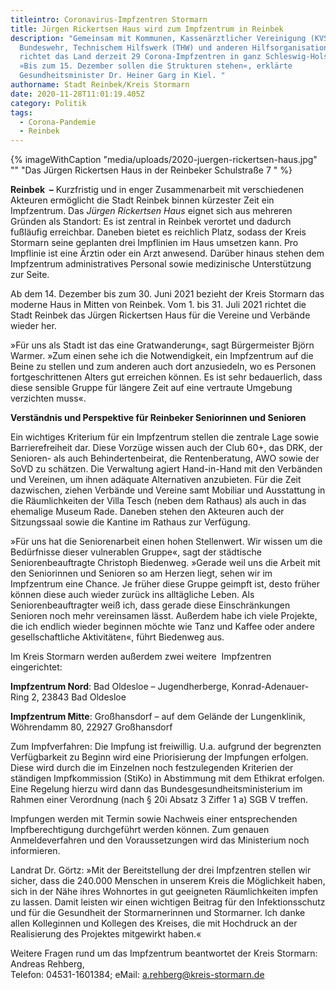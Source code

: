 ```yaml
---
titleintro: Coronavirus-Impfzentren Stormarn
title: Jürgen Rickertsen Haus wird zum Impfzentrum in Reinbek
description: "Gemeinsam mit Kommunen, Kassenärztlicher Vereinigung (KVSH),
  Bundeswehr, Technischem Hilfswerk (THW) und anderen Hilfsorganisationen
  richtet das Land derzeit 29 Corona-Impfzentren in ganz Schleswig-Holstein ein.
  »Bis zum 15. Dezember sollen die Strukturen stehen«, erklärte
  Gesundheitsminister Dr. Heiner Garg in Kiel. "
authorname: Stadt Reinbek/Kreis Stormarn
date: 2020-11-28T11:01:19.405Z
category: Politik
tags:
  - Corona-Pandemie
  - Reinbek
---
```

{% imageWithCaption "media/uploads/2020-juergen-rickertsen-haus.jpg" "" "Das Jürgen Rickertsen Haus in der Reinbeker Schulstraße 7   " %}

**Reinbek  –** Kurzfristig und in enger Zusammenarbeit mit verschiedenen Akteuren ermöglicht die Stadt Reinbek binnen kürzester Zeit ein Impfzentrum. Das *Jürgen Rickertsen Haus* eignet sich aus mehreren Gründen als Standort: Es ist zentral in Reinbek verortet und dadurch fußläufig erreichbar. Daneben bietet es reichlich Platz, sodass der Kreis Stormarn seine geplanten drei Impflinien im Haus umsetzen kann. Pro Impflinie ist eine Ärztin oder ein Arzt anwesend. Darüber hinaus stehen dem Impfzentrum administratives Personal sowie medizinische Unterstützung zur Seite.

Ab dem 14. Dezember bis zum 30. Juni 2021 bezieht der Kreis Stormarn das moderne Haus in Mitten von Reinbek. Vom 1. bis 31. Juli 2021 richtet die Stadt Reinbek das Jürgen Rickertsen Haus für die Vereine und Verbände wieder her.

»Für uns als Stadt ist das eine Gratwanderung«, sagt Bürgermeister Björn Warmer. »Zum einen sehe ich die Notwendigkeit, ein Impfzentrum auf die Beine zu stellen und zum anderen auch dort anzusiedeln, wo es Personen fortgeschrittenen Alters gut erreichen können. Es ist sehr bedauerlich, dass diese sensible Gruppe für längere Zeit auf eine vertraute Umgebung verzichten muss«.

**Verständnis und Perspektive für Reinbeker Seniorinnen und Senioren**

Ein wichtiges Kriterium für ein Impfzentrum stellen die zentrale Lage sowie Barrierefreiheit dar. Diese Vorzüge wissen auch der Club 60+, das DRK, der Senioren- als auch Behindertenbeirat, die Rentenberatung, AWO sowie der SoVD zu schätzen. Die Verwaltung agiert Hand-in-Hand mit den Verbänden und Vereinen, um ihnen adäquate Alternativen anzubieten. Für die Zeit dazwischen, ziehen Verbände und Vereine samt Mobiliar und Ausstattung in die Räumlichkeiten der Villa Tesch (neben dem Rathaus) als auch in das ehemalige Museum Rade. Daneben stehen den Akteuren auch der Sitzungssaal sowie die Kantine im Rathaus zur Verfügung.

»Für uns hat die Seniorenarbeit einen hohen Stellenwert. Wir wissen um die Bedürfnisse dieser vulnerablen Gruppe«, sagt der städtische Seniorenbeauftragte Christoph Biedenweg. »Gerade weil uns die Arbeit mit den Seniorinnen und Senioren so am Herzen liegt, sehen wir im Impfzentrum eine Chance. Je früher diese Gruppe geimpft ist, desto früher können diese auch wieder zurück ins alltägliche Leben. Als Seniorenbeauftragter weiß ich, dass gerade diese Einschränkungen Senioren noch mehr vereinsamen lässt. Außerdem habe ich viele Projekte, die ich endlich wieder beginnen möchte wie Tanz und Kaffee oder andere gesellschaftliche Aktivitäten«, führt Biedenweg aus.

Im Kreis Stormarn werden außerdem zwei weitere  Impfzentren eingerichtet:

**Impfzentrum Nord**: Bad Oldesloe – Jugendherberge, Konrad-Adenauer-Ring 2, 23843 Bad Oldesloe

**Impfzentrum Mitte**: Großhansdorf – auf dem Gelände der Lungenklinik, Wöhrendamm 80, 22927 Großhansdorf

Zum Impfverfahren: Die Impfung ist freiwillig. U.a. aufgrund der begrenzten Verfügbarkeit zu Beginn wird eine Priorisierung der Impfungen erfolgen. Diese wird durch die im Einzelnen noch festzulegenden Kriterien der ständigen Impfkommission (StiKo) in Abstimmung mit dem Ethikrat erfolgen. Eine Regelung hierzu wird dann das Bundesgesundheitsministerium im Rahmen einer Verordnung (nach § 20i Absatz 3 Ziffer 1 a) SGB V treffen. 

Impfungen werden mit Termin sowie Nachweis einer entsprechenden Impfberechtigung durchgeführt werden können. Zum genauen Anmeldeverfahren und den Voraussetzungen wird das Ministerium noch informieren. 

Landrat Dr. Görtz: »Mit der Bereitstellung der drei Impfzentren stellen wir sicher, dass die 240.000 Menschen in unserem Kreis die Möglichkeit haben, sich in der Nähe ihres Wohnortes in gut geeigneten Räumlichkeiten impfen zu lassen. Damit leisten wir einen wichtigen Beitrag für den Infektionsschutz und für die Gesundheit der Stormarnerinnen und Stormarner. Ich danke allen Kolleginnen und Kollegen des Kreises, die mit Hochdruck an der Realisierung des Projektes mitgewirkt haben.«

Weitere Fragen rund um das Impfzentrum beantwortet der Kreis Stormarn: Andreas Rehberg,\
Telefon: 04531-1601384; eMail: a.rehberg@kreis-stormarn.de